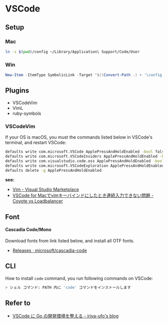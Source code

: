 # VSCode

## Setup

### Mac

```bash
ln -s $(pwd)/config ~/Library/Application\ Support/Code/User
```

### Win

```powershell
New-Item -ItemType SymbolicLink -Target "$((Convert-Path .) + '\config')" -Path $($env:APPDATA + "\Code\User")
```

## Plugins

- VSCodeVim
- VimL
- ruby-symbols

### VSCodeVim

If your OS is macOS, you must the commands listed below in VSCode's terminal, and restart VSCode:

```sh
defaults write com.microsoft.VSCode ApplePressAndHoldEnabled -bool false              # For VS Code
defaults write com.microsoft.VSCodeInsiders ApplePressAndHoldEnabled -bool false      # For VS Code Insider
defaults write com.visualstudio.code.oss ApplePressAndHoldEnabled -bool false         # For VS Codium
defaults write com.microsoft.VSCodeExploration ApplePressAndHoldEnabled -bool false   # For VS Codium Exploration users
defaults delete -g ApplePressAndHoldEnabled
```

**see:**

- [Vim - Visual Studio Marketplace](https://marketplace.visualstudio.com/items?itemName=vscodevim.vim)
- [VSCode for Macでvimキーバインドにしたとき連続入力できない問題 - Coyote vs Loadbalancer](https://twismik0.hatenablog.com/entry/2017/08/14/115502)

## Font

#### Cascadia Code/Mono

Download fonts from link listed below, and install all OTF fonts.

- [Releases · microsoft/cascadia-code](https://github.com/microsoft/cascadia-code/releases)

## CLI

How to install `code` command, you run following commands on VSCode:

```sh
> シェル コマンド: PATH 内に 'code' コマンドをインストールします
```

## Refer to

- [VSCode に Go の開発環境を整える - iriya-ufo's blog](https://iriya-ufo.net/blog/2019/12/08/go-env-in-vscode/)
